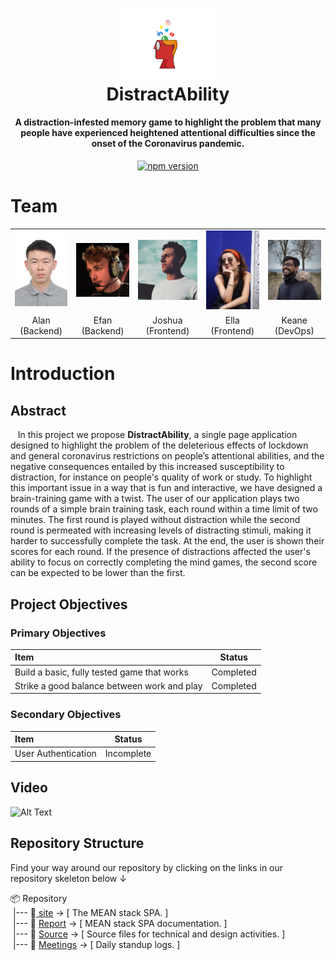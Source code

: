<h1 align="center">
<center>
<img src="Report/00-Introduction/images/image001_logo.png" alt="drawing" width="150"/>
<br>
DistractAbility
</h1>

<h4 align="center">A distraction-infested memory game to highlight the problem that many people have experienced heightened attentional difficulties since the onset of the Coronavirus pandemic.</h4>

<p align="center">
  <a href="https://badge.fury.io/js/%40angular%2Fcore"><img src="https://badge.fury.io/js/%40angular%2Fcore.svg" alt="npm version" 	height="18"></a>
</p>

# Team
<table style="width:100%">
    <tr>
        <td><center><img src="Report/00-Introduction/images/image002_alan.jpg" width="100"></center></td>
        <td><center><img src="Report/00-Introduction/images/image003_efan.png" width="100"></center></td>
        <td><center><img src="Report/00-Introduction/images/image004_josh.jpg" width="100"></center></td>
        <td><center><img src="Report/00-Introduction/images/image005_ella.jpg" width="100"></center></td>
        <td><center><img src="Report/00-Introduction/images/image006_keane.jpeg" width="100"></center></td>
    </tr>
    <tr>
        <td colspan="1"><center>Alan (Backend)</center></td>
        <td colspan="1"><center>Efan (Backend)</center></td>
        <td colspan="1"><center>Joshua (Frontend)</center></td>
        <td colspan="1"><center>Ella (Frontend)</center></td>
        <td colspan="1"><center>Keane (DevOps)</center></td>
    </tr>
</table>

# Introduction
## Abstract
&nbsp;&nbsp; In this project we propose **DistractAbility**, a single page application designed to highlight the problem of the deleterious effects of lockdown and general coronavirus restrictions on people’s attentional abilities, and the negative consequences entailed by this increased susceptibility to distraction, for instance on people's quality of work or study. To highlight this important issue in a way that is fun and interactive, we have designed a brain-training game with a twist. The user of our application plays two rounds of a simple brain training task, each round within a time limit of two minutes. The first round is played without distraction while the second round is permeated with increasing levels of distracting stimuli, making it harder to successfully complete the task. At the end, the user is shown their scores for each round. If the presence of distractions affected the user's ability to focus on correctly completing the mind games, the second score can be expected to be lower than the first.

## Project Objectives

### Primary Objectives

| Item                                        | Status    |
| :------------------------------------------ | --------- |
| Build a basic, fully tested game that works | Completed |
| Strike a good balance between work and play | Completed |

### Secondary Objectives

| Item                | Status     |
| :------------------ | ---------- |
| User Authentication | Incomplete |



## Video
![Alt Text](https://media.giphy.com/media/vFKqnCdLPNOKc/giphy.gif)

## Repository Structure
Find your way around our repository by clicking on the links in our repository skeleton below &#8595;

 📦 Repository  
 &nbsp;|--- 📂[ site](https://github.com/keane-fernandes/Group1Project/tree/keane-documentation/site) &#8594; [ The MEAN stack SPA. ]  
 &nbsp;|--- 📂 [Report](Report/README.md) &#8594; [ MEAN stack SPA documentation. ]  
 &nbsp;|--- 📂 [Source](https://github.com/keane-fernandes/Group1Project/tree/keane-documentation/Source) &#8594; [ Source files for technical and design activities. ]  
 &nbsp;|--- 📂 [Meetings](Meetings/README.md) &#8594; [ Daily standup logs. ]  
